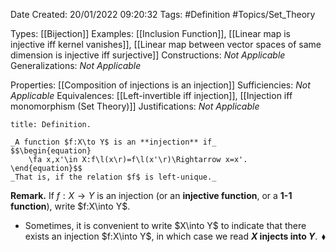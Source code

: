 <div class="topSpace"></div>

Date Created: 20/01/2022 09:20:32
Tags: #Definition #Topics/Set_Theory

Types: [[Bijection]]
Examples: [[Inclusion Function]], [[Linear map is injective iff kernel vanishes]], [[Linear map between vector spaces of same dimension is injective iff surjective]]
Constructions: _Not Applicable_
Generalizations: _Not Applicable_

Properties: [[Composition of injections is an injection]]
Sufficiencies: _Not Applicable_
Equivalences: [[Left-invertible iff injection]], [[Injection iff monomorphism (Set Theory)]]
Justifications: _Not Applicable_

``` ad-Definition
title: Definition.

_A function $f:X\to Y$ is an **injection** if_
$$\begin{equation}
    \fa x,x'\in X:f\l(x\r)=f\l(x'\r)\Rightarrow x=x'.
\end{equation}$$
_That is, if the relation $f$ is left-unique._

```

**Remark.** If $f:X\to Y$ is an injection (or an **injective function**, or a **1-1 function**), write $f:X\into Y$.
* Sometimes, it is convenient to write $X\into Y$ to indicate that there exists an injection $f:X\into Y$, in which case we read **$X$ injects into $Y$**.<span style="float:right;">$\blacklozenge$</span>
